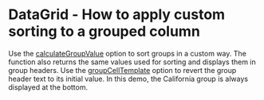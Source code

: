 # DataGrid - How to apply custom sorting to a grouped column

 Use the [calculateGroupValue](https://js.devexpress.com/Documentation/ApiReference/UI_Widgets/dxDataGrid/Configuration/columns/#calculateGroupValue) option to sort groups in a custom way. The function also returns the same values used for sorting and displays them in group headers. Use the [groupCellTemplate](https://js.devexpress.com/Documentation/ApiReference/UI_Widgets/dxDataGrid/Configuration/columns/#groupCellTemplate) option to revert the group header text to its initial value. In this demo, the California group is always displayed at the bottom.